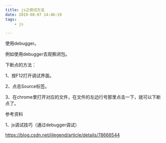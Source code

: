 ```yaml
---
title: js之调试方法
date: 2019-08-07 14:46:19
tags:
	- js

---
```




使用debugger。

例如使用debugger去观察闭包。

下断点的方法：

1、按F12打开调试界面。

2、点击Source标签。

3、在chrome里打开对应的文件，在文件的左边行号那里点击一下，就可以下断点了。



参考资料

1、js调试技巧（通过debugger调试）

https://blog.csdn.net/iilegend/article/details/78666544